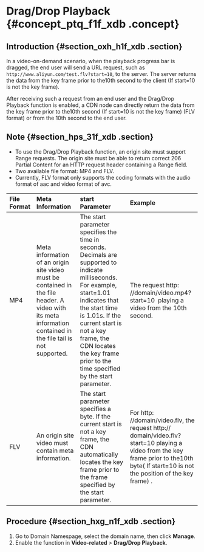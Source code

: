 # Drag/Drop Playback {#concept_ptq_f1f_xdb .concept}

## Introduction {#section_oxh_h1f_xdb .section}

In a video-on-demand scenario, when the playback progress bar is dragged, the end user will send a URL request, such as `http://www.aliyun.com/test.flv?start=10`, to the server. The server returns the data from the key frame prior to the10th second to the client \(If start=10 is not the key frame\).  

After receiving such a request from an end user and the Drag/Drop Playback function is enabled, a CDN node can directly return the data from the key frame prior to the10th second \(If start=10 is not the key frame\) \(FLV format\) or from the 10th second to the end user.

## Note {#section_hps_31f_xdb .section}

-   To use the Drag/Drop Playback function, an origin site must support Range requests. The origin site must be able to return correct 206 Partial Content for an HTTP request header containing a Range field.
-   Two available file format: MP4 and FLV.
-   Currently, FLV format only supports the coding formats with the audio format of aac and video format of avc.

|File Format|Meta Information|start Parameter|Example|
|:----------|:---------------|:--------------|:------|
|MP4|Meta information of an origin site video must be contained in the file header. A video with its meta information contained in the file tail is not supported.|The start parameter specifies the time in seconds. Decimals are supported to indicate milliseconds. For example, start=1.01 indicates that the start time is 1.01s. If the current start is not a key frame, the CDN locates the key frame prior to the time specified by the start parameter.|The request http: //domain/video.mp4?start=10  playing a video from the 10th second.|
|FLV|An origin site video must contain meta information.|The start parameter specifies a byte. If the current start is not a key frame, the CDN automatically locates the key frame prior to the frame specified by the start parameter.|For http: //domain/video.flv, the request http:// domain/video.flv? start=10 playing a video from the key frame prior to the10th byte\( If start=10 is not the position of the key frame\) .|

## Procedure {#section_hxg_n1f_xdb .section}

1.  Go to Domain Namespage, select the domain name, then click **Manage**.
2.  Enable the function in **Video-related** \> **Drag/Drop Playback**.

